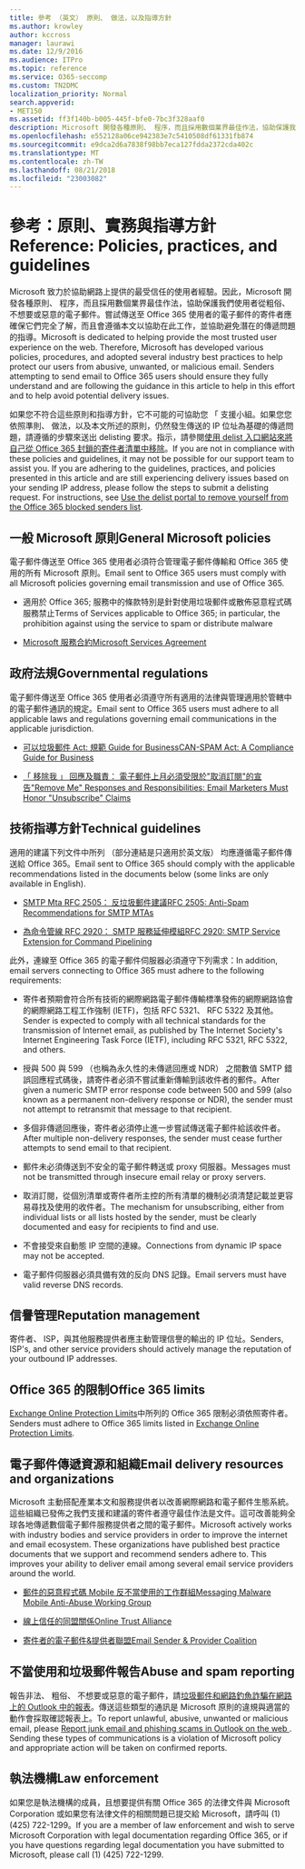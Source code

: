 ```yaml
---
title: 參考 （英文） 原則、 做法，以及指導方針
ms.author: krowley
author: kccross
manager: laurawi
ms.date: 12/9/2016
ms.audience: ITPro
ms.topic: reference
ms.service: O365-seccomp
ms.custom: TN2DMC
localization_priority: Normal
search.appverid:
- MET150
ms.assetid: ff3f140b-b005-445f-bfe0-7bc3f328aaf0
description: Microsoft 開發各種原則、 程序，而且採用數個業界最佳作法，協助保護我們使用者從粗俗、 不想要或惡意的電子郵件。
ms.openlocfilehash: e552128a06ce942383e7c5410508df61331fb874
ms.sourcegitcommit: e9dca2d6a7838f98bb7eca127fdda2372cda402c
ms.translationtype: MT
ms.contentlocale: zh-TW
ms.lasthandoff: 08/21/2018
ms.locfileid: "23003082"
---
```

# <a name="reference-policies-practices-and-guidelines"></a><span data-ttu-id="89e21-103">參考：原則、實務與指導方針</span><span class="sxs-lookup"><span data-stu-id="89e21-103">Reference: Policies, practices, and guidelines</span></span>
  
<span data-ttu-id="89e21-p101">Microsoft 致力於協助網路上提供的最受信任的使用者經驗。因此，Microsoft 開發各種原則、 程序，而且採用數個業界最佳作法，協助保護我們使用者從粗俗、 不想要或惡意的電子郵件。嘗試傳送至 Office 365 使用者的電子郵件的寄件者應確保它們完全了解，而且會遵循本文以協助在此工作，並協助避免潛在的傳遞問題的指導。</span><span class="sxs-lookup"><span data-stu-id="89e21-p101">Microsoft is dedicated to helping provide the most trusted user experience on the web. Therefore, Microsoft has developed various policies, procedures, and adopted several industry best practices to help protect our users from abusive, unwanted, or malicious email. Senders attempting to send email to Office 365 users should ensure they fully understand and are following the guidance in this article to help in this effort and to help avoid potential delivery issues.</span></span>
  
<span data-ttu-id="89e21-p102">如果您不符合這些原則和指導方針，它不可能的可協助您 「 支援小組。如果您您依照準則、 做法，以及本文所述的原則，仍然發生傳送的 IP 位址為基礎的傳遞問題，請遵循的步驟來送出 delisting 要求。指示，請參閱[使用 delist 入口網站來將自己從 Office 365 封鎖的寄件者清單中移除](use-the-delist-portal-to-remove-yourself-from-the-office-365-blocked-senders-lis.md)。</span><span class="sxs-lookup"><span data-stu-id="89e21-p102">If you are not in compliance with these policies and guidelines, it may not be possible for our support team to assist you. If you are adhering to the guidelines, practices, and policies presented in this article and are still experiencing delivery issues based on your sending IP address, please follow the steps to submit a delisting request. For instructions, see [Use the delist portal to remove yourself from the Office 365 blocked senders list](use-the-delist-portal-to-remove-yourself-from-the-office-365-blocked-senders-lis.md).</span></span>
  
## <a name="general-microsoft-policies"></a><span data-ttu-id="89e21-110">一般 Microsoft 原則</span><span class="sxs-lookup"><span data-stu-id="89e21-110">General Microsoft policies</span></span>
<span data-ttu-id="89e21-111"><a name="GenMsftPolicies"> </a></span><span class="sxs-lookup"><span data-stu-id="89e21-111"></span></span>

<span data-ttu-id="89e21-112">電子郵件傳送至 Office 365 使用者必須符合管理電子郵件傳輸和 Office 365 使用的所有 Microsoft 原則。</span><span class="sxs-lookup"><span data-stu-id="89e21-112">Email sent to Office 365 users must comply with all Microsoft policies governing email transmission and use of Office 365.</span></span>
  
- <span data-ttu-id="89e21-113">適用於 Office 365; 服務中的條款特別是針對使用垃圾郵件或散佈惡意程式碼服務禁止</span><span class="sxs-lookup"><span data-stu-id="89e21-113">Terms of Services applicable to Office 365; in particular, the prohibition against using the service to spam or distribute malware</span></span>
    
- [<span data-ttu-id="89e21-114">Microsoft 服務合約</span><span class="sxs-lookup"><span data-stu-id="89e21-114">Microsoft Services Agreement</span></span>](https://www.microsoft.com/servicesagreement/)
    
## <a name="governmental-regulations"></a><span data-ttu-id="89e21-115">政府法規</span><span class="sxs-lookup"><span data-stu-id="89e21-115">Governmental regulations</span></span>
<span data-ttu-id="89e21-116"><a name="GovtRegulations"> </a></span><span class="sxs-lookup"><span data-stu-id="89e21-116"></span></span>

<span data-ttu-id="89e21-117">電子郵件傳送至 Office 365 使用者必須遵守所有適用的法律與管理適用於管轄中的電子郵件通訊的規定。</span><span class="sxs-lookup"><span data-stu-id="89e21-117">Email sent to Office 365 users must adhere to all applicable laws and regulations governing email communications in the applicable jurisdiction.</span></span>
  
- [<span data-ttu-id="89e21-118">可以垃圾郵件 Act: 規範 Guide for Business</span><span class="sxs-lookup"><span data-stu-id="89e21-118">CAN-SPAM Act: A Compliance Guide for Business</span></span>](https://www.ftc.gov/tips-advice/business-center/guidance/can-spam-act-compliance-guide-business)
    
- [<span data-ttu-id="89e21-119">「 移除我 」 回應及職責： 電子郵件上月必須受限於"取消訂閱"的宣告</span><span class="sxs-lookup"><span data-stu-id="89e21-119">"Remove Me" Responses and Responsibilities: Email Marketers Must Honor "Unsubscribe" Claims</span></span>](https://www.lawpublish.com/ftc-emai-marketers-unsubscribe-claims.mdl)
    
## <a name="technical-guidelines"></a><span data-ttu-id="89e21-120">技術指導方針</span><span class="sxs-lookup"><span data-stu-id="89e21-120">Technical guidelines</span></span>
<span data-ttu-id="89e21-121"><a name="TechGuidelines"> </a></span><span class="sxs-lookup"><span data-stu-id="89e21-121"></span></span>

<span data-ttu-id="89e21-122">適用的建議下列文件中所列 （部分連結是只適用於英文版） 均應遵循電子郵件傳送給 Office 365。</span><span class="sxs-lookup"><span data-stu-id="89e21-122">Email sent to Office 365 should comply with the applicable recommendations listed in the documents below (some links are only available in English).</span></span>
  
- [<span data-ttu-id="89e21-123">SMTP Mta RFC 2505： 反垃圾郵件建議</span><span class="sxs-lookup"><span data-stu-id="89e21-123">RFC 2505: Anti-Spam Recommendations for SMTP MTAs</span></span>](https://www.ietf.org/rfc/rfc2505.txt)
    
- [<span data-ttu-id="89e21-124">為命令管線 RFC 2920： SMTP 服務延伸模組</span><span class="sxs-lookup"><span data-stu-id="89e21-124">RFC 2920: SMTP Service Extension for Command Pipelining</span></span>](https://www.ietf.org/rfc/rfc2920.txt)
    
<span data-ttu-id="89e21-125">此外，連線至 Office 365 的電子郵件伺服器必須遵守下列需求：</span><span class="sxs-lookup"><span data-stu-id="89e21-125">In addition, email servers connecting to Office 365 must adhere to the following requirements:</span></span>
  
- <span data-ttu-id="89e21-126">寄件者預期會符合所有技術的網際網路電子郵件傳輸標準發佈的網際網路協會的網際網路工程工作強制 (IETF)，包括 RFC 5321、 RFC 5322 及其他。</span><span class="sxs-lookup"><span data-stu-id="89e21-126">Sender is expected to comply with all technical standards for the transmission of Internet email, as published by The Internet Society's Internet Engineering Task Force (IETF), including RFC 5321, RFC 5322, and others.</span></span> 
    
- <span data-ttu-id="89e21-127">授與 500 與 599 （也稱為永久性的未傳遞回應或 NDR） 之間數值 SMTP 錯誤回應程式碼後，請寄件者必須不嘗試重新傳輸到該收件者的郵件。</span><span class="sxs-lookup"><span data-stu-id="89e21-127">After given a numeric SMTP error response code between 500 and 599 (also known as a permanent non-delivery response or NDR), the sender must not attempt to retransmit that message to that recipient.</span></span>
    
- <span data-ttu-id="89e21-128">多個非傳遞回應後，寄件者必須停止進一步嘗試傳送電子郵件給該收件者。</span><span class="sxs-lookup"><span data-stu-id="89e21-128">After multiple non-delivery responses, the sender must cease further attempts to send email to that recipient.</span></span>
    
- <span data-ttu-id="89e21-129">郵件未必須傳送到不安全的電子郵件轉送或 proxy 伺服器。</span><span class="sxs-lookup"><span data-stu-id="89e21-129">Messages must not be transmitted through insecure email relay or proxy servers.</span></span>
    
- <span data-ttu-id="89e21-130">取消訂閱，從個別清單或寄件者所主控的所有清單的機制必須清楚記載並更容易尋找及使用的收件者。</span><span class="sxs-lookup"><span data-stu-id="89e21-130">The mechanism for unsubscribing, either from individual lists or all lists hosted by the sender, must be clearly documented and easy for recipients to find and use.</span></span>
    
- <span data-ttu-id="89e21-131">不會接受來自動態 IP 空間的連線。</span><span class="sxs-lookup"><span data-stu-id="89e21-131">Connections from dynamic IP space may not be accepted.</span></span>
    
- <span data-ttu-id="89e21-132">電子郵件伺服器必須具備有效的反向 DNS 記錄。</span><span class="sxs-lookup"><span data-stu-id="89e21-132">Email servers must have valid reverse DNS records.</span></span>
    
## <a name="reputation-management"></a><span data-ttu-id="89e21-133">信譽管理</span><span class="sxs-lookup"><span data-stu-id="89e21-133">Reputation management</span></span>
<span data-ttu-id="89e21-134"><a name="RepManagement"> </a></span><span class="sxs-lookup"><span data-stu-id="89e21-134"></span></span>

<span data-ttu-id="89e21-135">寄件者、 ISP，與其他服務提供者應主動管理信譽的輸出的 IP 位址。</span><span class="sxs-lookup"><span data-stu-id="89e21-135">Senders, ISP's, and other service providers should actively manage the reputation of your outbound IP addresses.</span></span>
  
## <a name="office-365-limits"></a><span data-ttu-id="89e21-136">Office 365 的限制</span><span class="sxs-lookup"><span data-stu-id="89e21-136">Office 365 limits</span></span>
<span data-ttu-id="89e21-137"><a name="sectionSection4"> </a></span><span class="sxs-lookup"><span data-stu-id="89e21-137"></span></span>

<span data-ttu-id="89e21-138">[Exchange Online Protection Limits](https://technet.microsoft.com/library/exchange-online-protection-limits.aspx)中所列的 Office 365 限制必須依照寄件者。</span><span class="sxs-lookup"><span data-stu-id="89e21-138">Senders must adhere to Office 365 limits listed in [Exchange Online Protection Limits](https://technet.microsoft.com/library/exchange-online-protection-limits.aspx).</span></span>
  
## <a name="email-delivery-resources-and-organizations"></a><span data-ttu-id="89e21-139">電子郵件傳遞資源和組織</span><span class="sxs-lookup"><span data-stu-id="89e21-139">Email delivery resources and organizations</span></span>
<span data-ttu-id="89e21-140"><a name="sectionSection5"> </a></span><span class="sxs-lookup"><span data-stu-id="89e21-140"></span></span>

<span data-ttu-id="89e21-p103">Microsoft 主動搭配產業本文和服務提供者以改善網際網路和電子郵件生態系統。這些組織已發佈之我們支援和建議的寄件者遵守最佳作法是文件。這可改善能夠全球各地傳遞數個電子郵件服務提供者之間的電子郵件。</span><span class="sxs-lookup"><span data-stu-id="89e21-p103">Microsoft actively works with industry bodies and service providers in order to improve the internet and email ecosystem. These organizations have published best practice documents that we support and recommend senders adhere to. This improves your ability to deliver email among several email service providers around the world.</span></span>
  
- [<span data-ttu-id="89e21-144">郵件的惡意程式碼 Mobile 反不當使用的工作群組</span><span class="sxs-lookup"><span data-stu-id="89e21-144">Messaging Malware Mobile Anti-Abuse Working Group</span></span>](https://www.m3aawg.org/)
    
- [<span data-ttu-id="89e21-145">線上信任的同盟關係</span><span class="sxs-lookup"><span data-stu-id="89e21-145">Online Trust Alliance </span></span>](https://www.otalliance.org/resources)
    
- [<span data-ttu-id="89e21-146">寄件者的電子郵件&amp;提供者聯盟</span><span class="sxs-lookup"><span data-stu-id="89e21-146">Email Sender &amp; Provider Coalition</span></span>](http://www.espcoalition.org/)
    
## <a name="abuse-and-spam-reporting"></a><span data-ttu-id="89e21-147">不當使用和垃圾郵件報告</span><span class="sxs-lookup"><span data-stu-id="89e21-147">Abuse and spam reporting</span></span>
<span data-ttu-id="89e21-148"><a name="AbuseSpamReports"> </a></span><span class="sxs-lookup"><span data-stu-id="89e21-148"></span></span>

<span data-ttu-id="89e21-p104">報告非法、 粗俗、 不想要或惡意的電子郵件，請[垃圾郵件和網路釣魚詐騙在網路上的 Outlook 中的報表](report-junk-email-and-phishing-scams-in-outlook-on-the-web-eop.md)。傳送這些類型的通訊是 Microsoft 原則的違規與適當的動作會採取確認報表上。</span><span class="sxs-lookup"><span data-stu-id="89e21-p104">To report unlawful, abusive, unwanted or malicious email, please [Report junk email and phishing scams in Outlook on the web ](report-junk-email-and-phishing-scams-in-outlook-on-the-web-eop.md). Sending these types of communications is a violation of Microsoft policy and appropriate action will be taken on confirmed reports.</span></span>
  
## <a name="law-enforcement"></a><span data-ttu-id="89e21-151">執法機構</span><span class="sxs-lookup"><span data-stu-id="89e21-151">Law enforcement</span></span>
<span data-ttu-id="89e21-152"><a name="sectionSection7"> </a></span><span class="sxs-lookup"><span data-stu-id="89e21-152"></span></span>

<span data-ttu-id="89e21-153">如果您是執法機構的成員，且想要提供有關 Office 365 的法律文件與 Microsoft Corporation 或如果您有法律文件的相關問題已提交給 Microsoft，請呼叫 (1) (425) 722-1299。</span><span class="sxs-lookup"><span data-stu-id="89e21-153">If you are a member of law enforcement and wish to serve Microsoft Corporation with legal documentation regarding Office 365, or if you have questions regarding legal documentation you have submitted to Microsoft, please call (1) (425) 722-1299.</span></span>
  

